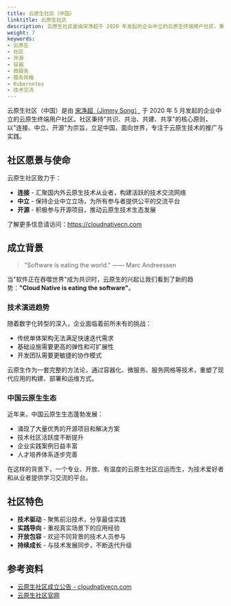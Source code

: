 ```yaml
---
title: 云原生社区（中国）
linktitle: 云原生社区
description: 云原生社区是由宋净超于 2020 年发起的企业中立的云原生终端用户社区，秉持"共识、共治、共建、共享"原则，致力于连接中国云原生从业者，推动技术发展与实践落地。
weight: 7
keywords:
- 云原生
- 社区
- 开源
- 容器
- 微服务
- 服务网格
- Kubernetes
- 技术交流
---
```


云原生社区（中国）是由 [宋净超（Jimmy Song）](https://jimmysong.io) 于 2020 年 5 月发起的企业中立的云原生终端用户社区。社区秉持"共识、共治、共建、共享"的核心原则，以"连接、中立、开源"为宗旨，立足中国，面向世界，专注于云原生技术的推广与实践。

## 社区愿景与使命

云原生社区致力于：

- **连接** - 汇聚国内外云原生技术从业者，构建活跃的技术交流网络
- **中立** - 保持企业中立立场，为所有参与者提供公平的交流平台
- **开源** - 积极参与开源项目，推动云原生技术生态发展

了解更多信息请访问：<https://cloudnativecn.com>

## 成立背景

> "Software is eating the world." —— Marc Andreessen

当"软件正在吞噬世界"成为共识时，云原生的兴起让我们看到了新的趋势：**"Cloud Native is eating the software"**。

### 技术演进趋势

随着数字化转型的深入，企业面临着前所未有的挑战：

- 传统单体架构无法满足快速迭代需求
- 基础设施需要更高的弹性和可扩展性
- 开发团队需要更敏捷的协作模式

云原生作为一套完整的方法论，通过容器化、微服务、服务网格等技术，重塑了现代应用的构建、部署和运维方式。

### 中国云原生生态

近年来，中国云原生生态蓬勃发展：

- 涌现了大量优秀的开源项目和解决方案
- 技术社区活跃度不断提升
- 企业实践案例日益丰富
- 人才培养体系逐步完善

在这样的背景下，一个专业、开放、有温度的云原生社区应运而生，为技术爱好者和从业者提供学习交流的平台。

## 社区特色

- **技术驱动** - 聚焦前沿技术，分享最佳实践
- **实践导向** - 重视真实场景下的应用经验
- **开放包容** - 欢迎不同背景的技术人员参与
- **持续成长** - 与技术发展同步，不断迭代升级

## 参考资料

- [云原生社区成立公告 - cloudnativecn.com](https://cloudnativecn.com/blog/cnc-announcement/)
- [云原生社区官网](https://cloudnativecn.com)
